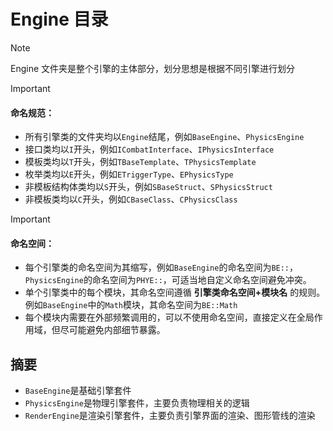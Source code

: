 # Engine 目录

> [!Note]
> Engine 文件夹是整个引擎的主体部分，划分思想是根据不同引擎进行划分

> [!Important]
>
> #### 命名规范：
>
> - 所有引擎类的文件夹均以`Engine`结尾，例如`BaseEngine`、`PhysicsEngine`
> - 接口类均以`I`开头，例如`ICombatInterface`、`IPhysicsInterface`
> - 模板类均以`T`开头，例如`TBaseTemplate`、`TPhysicsTemplate`
> - 枚举类均以`E`开头，例如`ETriggerType`、`EPhysicsType`
> - 非模板结构体类均以`S`开头，例如`SBaseStruct`、`SPhysicsStruct`
> - 非模板类均以`C`开头，例如`CBaseClass`、`CPhysicsClass`

> [!Important]
>
> #### 命名空间：
>
> - 每个引擎类的命名空间为其缩写，例如`BaseEngine`的命名空间为`BE::`，`PhysicsEngine`的命名空间为`PHYE::`，可适当地自定义命名空间避免冲突。
> - 单个引擎类中的每个模块，其命名空间遵循 **引擎类命名空间+模块名** 的规则。例如`BaseEngine`中的`Math`模块，其命名空间为`BE::Math`
> - 每个模块内需要在外部频繁调用的，可以不使用命名空间，直接定义在全局作用域，但尽可能避免内部细节暴露。

## 摘要

- `BaseEngine`是基础引擎套件
- `PhysicsEngine`是物理引擎套件，主要负责物理相关的逻辑
- `RenderEngine`是渲染引擎套件，主要负责引擎界面的渲染、图形管线的渲染
